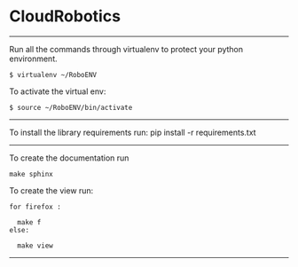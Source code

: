 CloudRobotics
=============
-----------------------------------------------------------------
Run all the commands through virtualenv to protect your python environment.

    $ virtualenv ~/RoboENV
  
  To activate the virtual env: 
    
    $ source ~/RoboENV/bin/activate

-----------------------------------------------------------------


To install the library requirements run: 
pip install -r requirements.txt

-----------------------------------------------------------------

To create the documentation run 

    make sphinx

To create the view run: 

    for firefox : 
    
      make f 
    else:
    
      make view

-----------------------------------------------------------------

